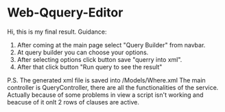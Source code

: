 # Web-Qquery-Editor
Hi, this is my final result.
Guidance:

1) After coming at the main page select "Query Builder" from navbar.
2) At query builder you can choose your options.
3) After selecting options click button save "querry into xml".
4) After that click button "Run query to see the result"


P.S. The generated xml file is saved into /Models/Where.xml
The main controller is QueryController, there are all the functionalities of the service.
Actually because of some problems in view a script isn't working and beacuse of it onlt 2 rows of clauses are active.
